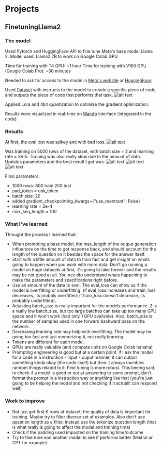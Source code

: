 # Projects

## FinetuningLlama2

### The model
Used Pytorch and HuggingFace API to fine tune Meta's base model Llama 2.
Model used: Llama2 7B to work on Google Colab GPU.

Time for training with T4 GPU: ~1 hour
Time for training with V100 GPU (Google Colab Pro): ~30 minutes

Needed to ask for access to the model in [Meta's website](https://llama.meta.com/) or [HuggingFace](https://huggingface.co/meta-llama/Llama-2-7b-hf)

Used [Dataset](https://huggingface.co/datasets/nickrosh/Evol-Instruct-Code-80k-v1) with instructs to the model to creade a specific piece of code, and outputs the piece of code that performs that task.
![alt text](https://github.com/juliagontijo/self_study/blob/main/Projects/img/dataset_overview.png)

Applied Lora and 4bit quantization to optimize the gradient optimization.

Results were visualized in real-time on [Wandb](https://wandb.ai/site) interface (integrated in the code).

### Results 
At first, the eval lost was spikey and with bad loss.
![alt text](https://github.com/juliagontijo/self_study/blob/main/Projects/img/old_loss.png)


Was training on 5000 rows of the dataset, with batch size = 2 and learning rate = 3e-5.
Training was also really slow due to the amount of data.
Updates parameters and the best result I got was:
![alt text](https://github.com/juliagontijo/self_study/blob/main/Projects/img/train_loss.png)
![alt text](https://github.com/juliagontijo/self_study/blob/main/Projects/img/eval_loss.png)
![alt text](https://github.com/juliagontijo/self_study/blob/main/Projects/img/train_eval_loss.png)

Final parameters:
- 1000 rows: 800 train 200 test
- pad_token = unk_token
- batch size: 20
- added gradient_checkpointing_kwargs={"use_reentrant": False}
- learning rate = 2e-4
- max_seq_length = 100

### What I've learned
Throught the process I learned that:
- When prompting a base model, the max_length of the output generation influences on the time to get response back, and should account for the length of the question on it besides the space for the answer itself.
- Start with a little amount of data to train fast and get insight on whats going to happen when you work with more data. Don't go running a model on huge datasets at first, it's going to take forever and the results may be not good at all. You nee dto understand whats happening to make the parameters and specifications right before.
- Use an amount of the data to eval. The eval_loss can show us if the model is overfitting or underfitting. (if eval_loss increases and train_loss decreases, its probaly overfitted; if train_loss doesn't decrease, its probably underfitted).
- Adjusting batch_size is really important for the models performance. 2 is a really low batch_size, but too large batches can take up too many GPU space and it won't work (had only 1 GPU available). Also, batch_size is the number of samples used in one forward backward pass on the network.
- Decreasing learning rate may help with overfitting. The model may be going too fast and just memorizing it, not really learning.
- Tokens are different for each model.
- GPUs are really valuable (and compute units on Google Colab hahaha)
- Prompting engineering is good but at a certain point. If I ask the model for a code in a instruction - input - ouput manner, it can output something kinda okay (the code itself) but then it always mumbles random things related to it. Fine tuning is more robust. This beeing said, to check if a model is good or not at answering to some prompt, don't format the prompt in a instruction way or anything like that (you're just going to be helping the model and not checking if it actuallt can respond well)

### Work to improve
- Not just get first K rows of dataset: the quality of data is important for training. Maybe try to filter diverse set of examples. Also don't use question length as a filter, instead use the tokenize question length (that is what really is going to affect the model and training time)
- Check if the padding used impacted on the training time/outcome
- Try to fine tune oon another model to see if performs better (Mistral or GPT for example)
